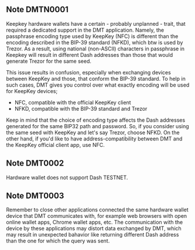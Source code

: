 ## Note DMTN0001
Keepkey hardware wallets have a certain - probably unplanned - trait, that required a 
dedicated support in the DMT application. Namely, the passphrase encoding type 
used by KeepKey (NFC) is different than the encoding described in the BIP-39 standard (NFKD), 
which btw is used by Trezor. As a result, using national (non-ASCII) characters 
in passphrase in Keepkey will result in different Dash addresses than those that would 
generate Trezor for the same seed.

This issue results in confusion, especially when exchanging devices between KeepKey and 
those, that conform the BIP-39 standard. To help in such cases, DMT gives you control over 
what exactly encoding will be used for KeepKey devices;
 * NFC, compatible with the official KeepKey client
 * NFKD, compatible with the BIP-39 standard and Trezor

Keep in mind that the choice of encoding type affects the Dash addresses generated for the 
same BIP32 path and password. So, if you consider using the same seed with KeepKey and 
let's say Trezor, choose NFKD. On the other hand, if you'd like to have address-compatibility 
between DMT and the KeepKey official client app, use NFC. 

## Note DMT0002
Hardware wallet does not support Dash TESTNET.

## Note DMT0003
Remember to close other applications connected the same hardware wallet device that DMT 
communicates with, for example web browsers with open online wallet apps, Chrome wallet apps, etc. 
The communication with the device by these applications may distort data exchanged by DMT, which 
may result in unexpected bahavior like returning different Dash address than the one for which 
the query was sent.